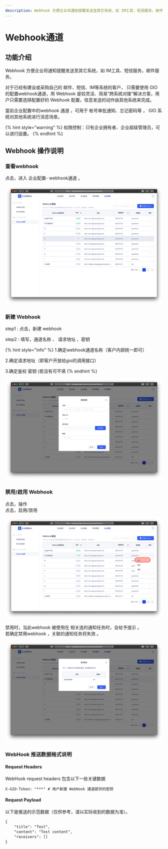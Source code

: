 ```yaml
---
description: Webhook 方便企业将通知提醒发送至其它系统，如 IM工具、短信服务，邮件服务。
---
```


# Webhook通道

## 功能介绍

Webhook 方便企业将通知提醒发送至其它系统，如 IM工具、短信服务，邮件服务。 

对于已经有建设或采购自己的 邮件、短信、IM等系统的客户， 只需要使用 GIO 的配置webhook通道，用 Webhook 是较灵活、简易“跨系统对接”解决方案，用户只需要选择配置好的 Webhook 配置，信息发送的动作由其他系统来完成。

當前企业配置中的webhook 通道 ，可用于 帐号审批通知、忘记密码等 ， GIO  系统对其他系统进行消息场景。

{% hint style="warning" %}
权限控制：只有企业拥有者、企业超级管理员，可以进行設置。
{% endhint %}

 

## Webhook 操作说明

### 查看webhook

点击，进入 企业配置-  webhook通道 。

![](../../../.gitbook/assets/ying-mu-jie-tu-20210118-xia-wu-7.56.01.png)

### 新建 Ｗebhook 

step1 : 点击，新建 webhook  

step2 :  填写，通道名称  、 请求地址 、密钥 

{% hint style="info" %}
1.确定webhook通道名称（客户内部统一即可）

2.确定请求地址（即客户开放给gio的调用接口）

3.确定鉴权 密钥 \(若没有可不填
{% endhint %}

![](../../../.gitbook/assets/ying-mu-jie-tu-20210118-xia-wu-7.56.28.png)

### 禁用/啟用 Webhook  

点击，操作    
点击，启用/禁用

![](../../../.gitbook/assets/ying-mu-jie-tu-20210118-xia-wu-8.16.42.png)

禁用时，当此webhook 被使用在 相关连的通知任务时，会给予提示 。   
若确定禁用webhook ，关联的通知任务将失效 。

![](../../../.gitbook/assets/ying-mu-jie-tu-20210118-xia-wu-8.16.30.png)



### WebHook 推送数据格式说明

#### Request Headers

WebHook request headers 包含以下一些关键数据

```text
X-GIO-Token: "***" # 用户新建 WebHook 通道提供的密钥
```

#### Request Payload

以下是推送的示范数据（仅供参考，请以实际收到的数据为准）。

```text
{
    "title": "Test",
    "content": "Test content",
    "receivers": [] 
}
```




